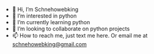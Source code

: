 - 👋 Hi, I’m Schnehowebking
- 👀 I’m interested in python
- 🌱 I’m currently learning python
- 💞️ I’m looking to collaborate on python projects
- 📫 How to reach me,  just text me here. Or email me at schnehowebking@gmail.com

<!---
schnehowebking/schnehowebking is a ✨ special ✨ repository because its `README.md` (this file) appears on your GitHub profile.
You can click the Preview link to take a look at your changes.
--->
